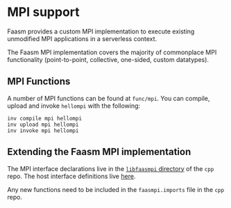 # MPI support

Faasm provides a custom MPI implementation to execute existing unmodified MPI
applications in a serverless context.

The Faasm MPI implementation covers the majority of commonplace MPI
functionality (point-to-point, collective, one-sided, custom datatypes).

## MPI Functions

A number of MPI functions can be found at `func/mpi`. You can compile, upload
and invoke `hellompi` with the following:

```
inv compile mpi hellompi
inv upload mpi hellompi
inv invoke mpi hellompi
```

## Extending the Faasm MPI implementation

The MPI interface declarations live in the [`libfaasmpi`
directory](https://github.com/faasm/cpp/tree/main/libfaasmpi) of
the `cpp` repo. The host interface definitions live
[here](../src/wavm/mpi.cpp).

Any new functions need to be included in the `faasmpi.imports` file in the
`cpp` repo.
